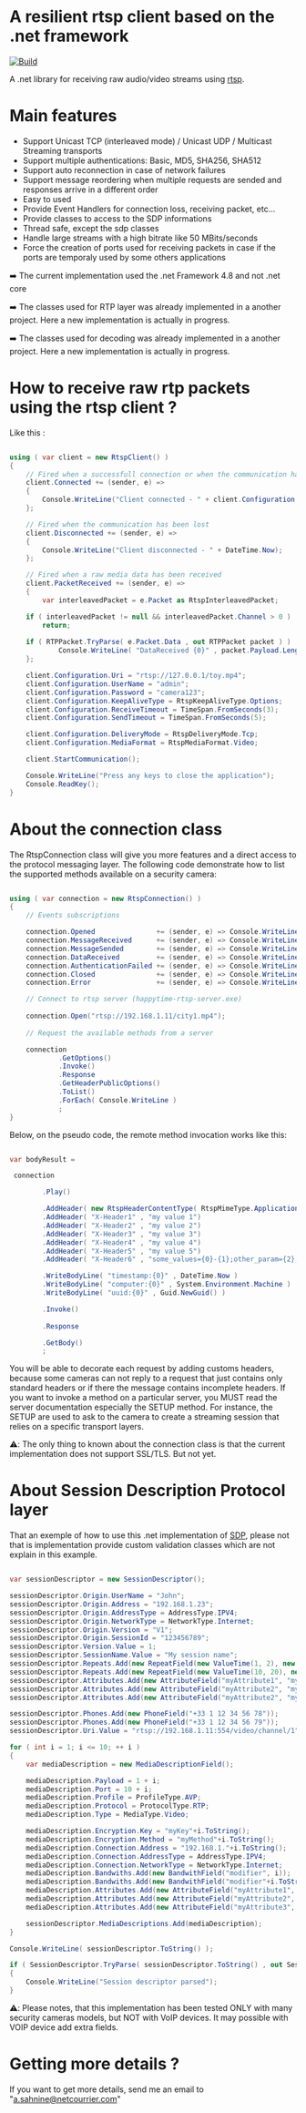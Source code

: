 # A resilient rtsp client based on the .net framework

[![Build](https://github.com/KSAH-42/RabbitOM/actions/workflows/dotnet-desktop.yml/badge.svg)](https://github.com/KSAH-42/RabbitOM/actions/workflows/dotnet-desktop.yml)

A .net library for receiving raw audio/video streams using [rtsp](https://www.rfc-editor.org/rfc/rfc2326). 

# Main features

* Support Unicast TCP (interleaved mode) / Unicast UDP / Multicast Streaming transports
* Support multiple authentications: Basic, MD5, SHA256, SHA512
* Support auto reconnection in case of network failures
* Support message reordering when multiple requests are sended and responses arrive in a different order
* Easy to used
* Provide Event Handlers for connection loss, receiving packet, etc...
* Provide classes to access to the SDP informations
* Thread safe, except the sdp classes
* Handle large streams with a high bitrate like 50 MBits/seconds
* Force the creation of ports used for receiving packets in case if the ports are temporaly used by some others applications

➡️ The current implementation used the .net Framework 4.8 and not .net core

➡️ The classes used for RTP layer was already implemented in a another project. Here a new implementation is actually in progress.

➡️ The classes used for decoding was already implemented in a another project. Here a new implementation is actually in progress.

# How to receive raw rtp packets using the rtsp client ?

Like this :

~~~~C#

using ( var client = new RtspClient() )
{
    // Fired when a successfull connection or when the communication has been recovered after a lost
    client.Connected += (sender, e) =>
    {
        Console.WriteLine("Client connected - " + client.Configuration.Uri);
    };

    // Fired when the communication has been lost
    client.Disconnected += (sender, e) =>
    {
        Console.WriteLine("Client disconnected - " + DateTime.Now);
    };

    // Fired when a raw media data has been received 
    client.PacketReceived += (sender, e) =>
    {
        var interleavedPacket = e.Packet as RtspInterleavedPacket;

	if ( interleavedPacket != null && interleavedPacket.Channel > 0 )
	    return;
	
	if ( RTPPacket.TryParse( e.Packet.Data , out RTPPacket packet ) )
            Console.WriteLine( "DataReceived {0}" , packet.Payload.Length );
    };

    client.Configuration.Uri = "rtsp://127.0.0.1/toy.mp4";
    client.Configuration.UserName = "admin";
    client.Configuration.Password = "camera123";
    client.Configuration.KeepAliveType = RtspKeepAliveType.Options; 
    client.Configuration.ReceiveTimeout = TimeSpan.FromSeconds(3);
    client.Configuration.SendTimeout = TimeSpan.FromSeconds(5);

    client.Configuration.DeliveryMode = RtspDeliveryMode.Tcp;
    client.Configuration.MediaFormat = RtspMediaFormat.Video;

    client.StartCommunication(); 

    Console.WriteLine("Press any keys to close the application");
    Console.ReadKey();
}

~~~~

# About the connection class

The RtspConnection class will give you more features and a direct access to the protocol messaging layer. The following code demonstrate how to list the supported methods available on a security camera:

~~~~C#

using ( var connection = new RtspConnection() )
{
    // Events subscriptions

    connection.Opened               += (sender, e) => Console.WriteLine("Connected");
    connection.MessageReceived      += (sender, e) => Console.WriteLine("Message received");
    connection.MessageSended        += (sender, e) => Console.WriteLine("Message sended");
    connection.DataReceived         += (sender, e) => Console.WriteLine("Data received");
    connection.AuthenticationFailed += (sender, e) => Console.WriteLine("Authentication failed");
    connection.Closed               += (sender, e) => Console.WriteLine("Connection closed");
    connection.Error                += (sender, e) => Console.WriteLine("Error occurs");

    // Connect to rtsp server (happytime-rtsp-server.exe)
    
    connection.Open("rtsp://192.168.1.11/city1.mp4");
     
    // Request the available methods from a server

    connection
            .GetOptions()
            .Invoke()
            .Response
            .GetHeaderPublicOptions()
            .ToList()
            .ForEach( Console.WriteLine )
            ;
}

~~~~

Below, on the pseudo code, the remote method invocation works like this:

~~~~C#

var bodyResult =

 connection

        .Play()

        .AddHeader( new RtspHeaderContentType( RtspMimeType.ApplicationText ) )
        .AddHeader( "X-Header1" , "my value 1")
        .AddHeader( "X-Header2" , "my value 2")
        .AddHeader( "X-Header3" , "my value 3")
        .AddHeader( "X-Header4" , "my value 4")
        .AddHeader( "X-Header5" , "my value 5")
        .AddHeader( "X-Header6" , "some_values={0}-{1};other_param={2};" , 1234 , 4321 , 5000 )

        .WriteBodyLine( "timestamp:{0}" , DateTime.Now )
        .WriteBodyLine( "computer:{0}" , System.Environment.Machine )
        .WriteBodyLine( "uuid:{0}" , Guid.NewGuid() )

        .Invoke()
	
        .Response

        .GetBody()
        ;
~~~~

You will be able to decorate each request by adding customs headers, because some cameras can not reply to a request that just contains only standard headers or if there the message contains incomplete headers. If you want to invoke a method on a particular server, you MUST read the server documentation especially the SETUP method. For instance, the SETUP are used to ask to the camera to create a streaming session that relies on a specific transport layers.

⚠️: The only thing to known about the connection class is that the current implementation does not support SSL/TLS. But not yet.


# About Session Description Protocol layer

That an exemple of how to use this .net implementation of [SDP](https://www.rfc-editor.org/rfc/rfc4566), please not that is implementation provide custom validation classes which are not explain in this example.

~~~~C#

var sessionDescriptor = new SessionDescriptor();

sessionDescriptor.Origin.UserName = "John";
sessionDescriptor.Origin.Address = "192.168.1.23";
sessionDescriptor.Origin.AddressType = AddressType.IPV4;
sessionDescriptor.Origin.NetworkType = NetworkType.Internet;
sessionDescriptor.Origin.Version = "V1";
sessionDescriptor.Origin.SessionId = "123456789";
sessionDescriptor.Version.Value = 1;
sessionDescriptor.SessionName.Value = "My session name";
sessionDescriptor.Repeats.Add(new RepeatField(new ValueTime(1, 2), new ValueTime(3, 4)));
sessionDescriptor.Repeats.Add(new RepeatField(new ValueTime(10, 20), new ValueTime(30, 40)));
sessionDescriptor.Attributes.Add(new AttributeField("myAttribute1", "myValue1"));
sessionDescriptor.Attributes.Add(new AttributeField("myAttribute2", "myValue2"));
sessionDescriptor.Attributes.Add(new AttributeField("myAttribute2", "myValue3"));

sessionDescriptor.Phones.Add(new PhoneField("+33 1 12 34 56 78"));
sessionDescriptor.Phones.Add(new PhoneField("+33 1 12 34 56 79"));
sessionDescriptor.Uri.Value = "rtsp://192.168.1.11:554/video/channel/1";

for ( int i = 1; i <= 10; ++ i )
{
    var mediaDescription = new MediaDescriptionField();

    mediaDescription.Payload = 1 + i;
    mediaDescription.Port = 10 + i;
    mediaDescription.Profile = ProfileType.AVP;
    mediaDescription.Protocol = ProtocolType.RTP;
    mediaDescription.Type = MediaType.Video;

    mediaDescription.Encryption.Key = "myKey"+i.ToString();
    mediaDescription.Encryption.Method = "myMethod"+i.ToString();
    mediaDescription.Connection.Address = "192.168.1."+i.ToString();
    mediaDescription.Connection.AddressType = AddressType.IPV4;
    mediaDescription.Connection.NetworkType = NetworkType.Internet;
    mediaDescription.Bandwiths.Add(new BandwithField("modifier", i));
    mediaDescription.Bandwiths.Add(new BandwithField("modifier"+i.ToString(), i+i));
    mediaDescription.Attributes.Add(new AttributeField("myAttribute1", "myValue1"));
    mediaDescription.Attributes.Add(new AttributeField("myAttribute2", "myValue2"));
    mediaDescription.Attributes.Add(new AttributeField("myAttribute3", "myValue3"));

    sessionDescriptor.MediaDescriptions.Add(mediaDescription);
}

Console.WriteLine( sessionDescriptor.ToString() );

if ( SessionDescriptor.TryParse( sessionDescriptor.ToString() , out SessionDescriptor descriptor ) )
{
    Console.WriteLine("Session descriptor parsed");
}

~~~~

⚠️: Please notes, that this implementation has been tested ONLY with many security cameras models, but NOT with VoIP devices. It may possible with VOIP device add extra fields.


# Getting more details ?

If you want to get more details, send me an email to "a.sahnine@netcourrier.com"
